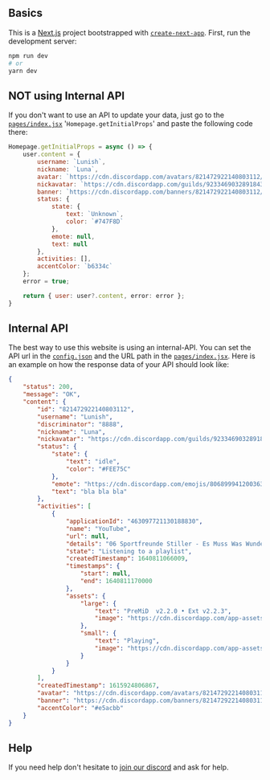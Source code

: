 ## Basics
This is a [Next.js](https://nextjs.org/) project bootstrapped with [`create-next-app`](https://github.com/vercel/next.js/tree/canary/packages/create-next-app).
First, run the development server:

```bash
npm run dev
# or
yarn dev
```

## **NOT** using Internal API

If you don't want to use an API to update your data, just go to the [`pages/index.jsx`](https://github.com/Luna-devv/luna-site/blob/main/pages/index.jsx#L155) '`Homepage.getInitialProps`' and paste the following code there:
```js
Homepage.getInitialProps = async () => {
    user.content = {
        username: `Lunish`,
        nickname: `Luna`,
        avatar: `https://cdn.discordapp.com/avatars/821472922140803112/a_821f41012a430779fb354fa201a97529.gif?size=2048`,
        nickavatar: `https://cdn.discordapp.com/guilds/923346903289184336/users/821472922140803112/avatars/15fb29ee64bd696c3a79bdfe56a8fa0e.png?size=2048`,
        banner: `https://cdn.discordapp.com/banners/821472922140803112/a_476c6e1379984c9c6b39f3f2a6e12790.gif?size=600`,
        status: {
            state: {
                text: `Unknown`,
                color: `#747F8D`
            },
            emote: null,
            text: null
        },
        activities: [],
        accentColor: `b6334c`
    };
    error = true;

    return { user: user?.content, error: error };
}
```

## Internal API
The best way to use this website is using an internal-API.
You can set the API url in the [`config.json`](https://github.com/Luna-devv/luna-site/blob/main/config.json#L2) and the URL path in the [`pages/index.jsx`](https://github.com/Luna-devv/luna-site/blob/57514801427a9ecc06c1a33b79966b4d16303ced/pages/index.jsx#L155).
Here is an example on how the response data of your API should look like: 
```json
{
    "status": 200,
    "message": "OK",
    "content": {
        "id": "821472922140803112",
        "username": "Lunish",
        "discriminator": "8888",
        "nickname": "Luna",
        "nickavatar": "https://cdn.discordapp.com/guilds/923346903289184336/users/821472922140803112/avatars/f78efecce67311140d1cdcd67446768d.png?size=2048",
        "status": {
            "state": {
                "text": "idle",
                "color": "#FEE75C"
            },
            "emote": "https://cdn.discordapp.com/emojis/806899941200363582.png?size=2048",
            "text": "bla bla bla"
        },
        "activities": [
            {
                "applicationId": "463097721130188830",
                "name": "YouTube",
                "url": null,
                "details": "06 Sportfreunde Stiller - Es Muss Was Wunderbares Sein Von Mir Geliebt Zu Werden",
                "state": "Listening to a playlist",
                "createdTimestamp": 1640811066009,
                "timestamps": {
                    "start": null,
                    "end": 1640811170000
                },
                "assets": {
                    "large": {
                        "text": "PreMiD  v2.2.0 • Ext v2.2.3",
                        "image": "https://cdn.discordapp.com/app-assets/463097721130188830/513734690272968717.png"
                    },
                    "small": {
                        "text": "Playing",
                        "image": "https://cdn.discordapp.com/app-assets/463097721130188830/493061639994867714.png"
                    }
                }
            }
        ],
        "createdTimestamp": 1615924806867,
        "avatar": "https://cdn.discordapp.com/avatars/821472922140803112/22c9e9cbae3d9a7dffeb398c65b19582.png?size=1024",
        "banner": "https://cdn.discordapp.com/banners/821472922140803112/d5e6e489192492b43660a6a09359fd53.png?size=600",
        "accentColor": "#e5acbb"
    }
}
```

## Help
If you need help don't hesitate to [join our discord](https://waya.one/go/discord) and ask for help.
